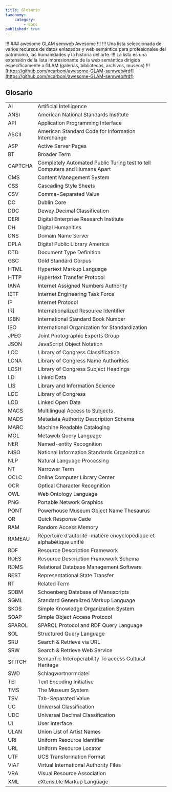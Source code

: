 ```yaml
---
title: Glosario
taxonomy:
    category:
        - docs
published: true
---
```


!!! ### awesome GLAM semweb Awesome
!!! 
!!! Una lista seleccionada de varios recursos de datos enlazados y web semántica para profesionales del patrimonio, las humanidades y la historia del arte.
!!! La lista es una extensión de la lista impresionante de la web semántica dirigida específicamente a GLAM (galerías, bibliotecas, archivos, museos)
!!! [https://github.com/ncarboni/awesome-GLAM-semweb#rdf](https://github.com/ncarboni/awesome-GLAM-semweb#rdf)


## Glosario


|       |                                                                                |
|-------|--------------------------------------------------------------------------------|
|AI     |Artificial Intelligence                                                         |
|ANSI   |American National Standards Institute                                           |
|API    |Application Programming Interface                                               |
|ASCII  |American Standard Code for Information Interchange                              |
|ASP    |Active Server Pages                                                             |
|BT     |Broader Term                                                                    |
|CAPTCHA|Completely Automated Public Turing test to tell Computers and Humans Apart      |
|CMS    |Content Management System                                                       |
|CSS    |Cascading Style Sheets                                                          |
|CSV    |Comma-Separated Value                                                           |
|DC     |Dublin Core                                                                     |
|DDC    |Dewey Decimal Classification                                                    |
|DERI   |Digital Enterprise Research Institute                                           |
|DH     |Digital Humanities                                                              |
|DNS    |Domain Name Server                                                              |
|DPLA   |Digital Public Library America                                                  |
|DTD    |Document Type Definition                                                        |
|GSC    |Gold Standard Corpus                                                            |
|HTML   |Hypertext Markup Language                                                       |
|HTTP   |Hypertext Transfer Protocol                                                     |
|IANA   |Internet Assigned Numbers Authority                                             |
|IETF   |Internet Engineering Task Force                                                 |
|IP     |Internet Protocol                                                               |
|IR]    |Internationalized Resource Identifier                                           |
|ISBN   |International Standard Book Number                                              |
|ISO    |International Organization for Standardization                                  |
|JPEG   |Joint Photographic Experts Group                                                |
|JSON   |JavaScript Object Notation                                                      |
|LCC    |Library of Congress Classification                                              |
|LCNA   |Library of Congress Name Authorities                                            |
|LCSH   |Library of Congress Subject Headings                                            |
|LD     |Linked Data                                                                     |
|LIS    |Library and Information Science                                                 |
|LOC    |Library of Congress                                                             |
|LOD    |Linked Open Data                                                                |
|MACS   |Multilingual Access to Subjects                                                 |
|MADS   |Metadata Authority Description Schema                                           |
|MARC   |Machine Readable Cataloging                                                     |
|MOL    |Metaweb Query Language                                                          |
|NER    |Named-entity Recognition                                                        |
|NISO   |National Information Standards Organization                                     |
|NLP    |Natural Language Processing                                                     |
|NT     |Narrower Term                                                                   |
|OCLC   |Online Computer Library Center                                                  |
|OCR    |Optical Character Recognition                                                   |
|OWL    |Web Ontology Language                                                           |
|PNG    |Portable Network Graphics                                                       |
|PONT   |Powerhouse Museum Object Name Thesaurus                                         |
|OR     |Quick Response Cade                                                             |
|RAM    |Random Access Memory                                                            |
|RAMEAU |Répertoire d'autorité-matiére encyclopédique et alphabétique unifié             |
|RDF    |Resource Description Framework                                                  |
|RDES   |Resource Description Framework Schema                                           |
|RDMS   |Relational Database Management Software                                         |
|REST   |Representational State Transfer                                                 |
|RT     |Related Term                                                                    |
|SDBM   |Schoenberg Database of Manuscripts                                              |
|SGML   |Standard Generalized Markup Language                                            |
|SKOS   |Simple Knowledge Organization System                                            |
|SOAP   |Simple Object Access Protocol                                                   |
|SPAROL |SPARQL Protocol and RDF Query Language                                          |
|SOL    |Structured Query Language                                                       |
|SRU    |Search & Retrieve via URL                                                       |
|SRW    |Search & Retrieve Web Service                                                   |
|STITCH |SemanTic Interoperability To access Cultural Heritage                           |
|SWD    |Schlagwortnormdatei                                                             |
|TEI    |Text Encoding Initiative                                                        |
|TMS    |The Museum System                                                               |
|TSV    |Tab-Separated Value                                                             |
|UC     |Universal Classification                                                        |
|UDC    |Universal Decimal Classification                                                |
|Ul     |User Interface                                                                  |
|ULAN   |Union List of Artist Names                                                      |
|URI    |Uniform Resource Identifier                                                     |
|URL    |Uniform Resource Locator                                                        |
|UTF    |UCS Transformation Format                                                       |
|VIAF   |Virtual International Authority Files                                           |
|VRA    |Visual Resource Association                                                     |
|XML    |eXtensible Markup Language                                                      |
